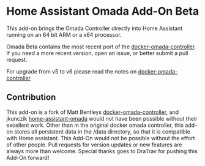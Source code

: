 # Home Assistant Omada Add-On Beta

This add-on brings the Omada Controller directly into Home Assistant running on an 64 bit ARM or a x64 processor.

Omada Beta contains the most recent port of the
[docker-omada-controller](https://github.com/mbentley/docker-omada-controller).
If you need a more recent version, open an issue, or better submit a pull request.

For upgrade from v5 to v6 please read the notes on [docker-omada-controller](https://github.com/mbentley/docker-omada-controller)

## Contribution

This add-on is a fork of Matt Bentleys
[docker-omada-controller](https://github.com/mbentley/docker-omada-controller),
and jkunczik [home-assistant-omada](https://github.com/jkunczik/home-assistant-omada)
would not have been possible without their excellent work.
Other than in the original docker omada controller,
this add-on stores all persistent data in the /data directory,
so that it is compatible with Home assistant.
This Add-On would not be possible without the effort of other people.
Pull requests for version updates or new features are always more than welcome.
Special thanks goes to DraTrav for pushing this Add-On forward!
